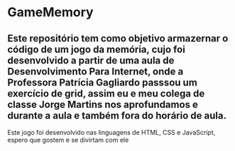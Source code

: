# GameMemory

Este repositório tem como objetivo armazernar o código de um jogo da memória, cujo foi desenvolvido a partir de uma aula de Desenvolvimento Para Internet, onde a Professora Patrícia Gagliardo passsou um exercício de grid, assim eu e meu colega de classe Jorge Martins nos aprofundamos e durante a aula e também fora do horário de aula.
------------------------------------------------------------------------------------------------------
Este jogo foi desenvolvido nas linguagens de HTML, CSS e JavaScript, espero que gostem e se divirtam com ele
